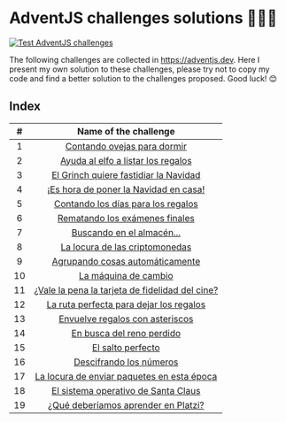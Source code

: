 # AdventJS challenges solutions 🎅🏻🎄
[![Test AdventJS challenges](https://github.com/victor-aunon/AdventJS-challenges/actions/workflows/test_challenges.yml/badge.svg?branch=main)](https://github.com/victor-aunon/AdventJS-challenges/actions/workflows/test_challenges.yml)

The following challenges are collected in https://adventjs.dev. Here I present my own solution to these challenges, please try not to copy my code and find a better solution to the challenges proposed. Good luck! 😊

## Index

| # | Name of the challenge |
|:---:|:---:|
| 1 | [Contando ovejas para dormir](https://github.com/victor-aunon/AdventJS-challenges/blob/main/src/01.js) |
| 2 | [Ayuda al elfo a listar los regalos](https://github.com/victor-aunon/AdventJS-challenges/blob/main/src/02.js)
| 3 | [El Grinch quiere fastidiar la Navidad](https://github.com/victor-aunon/AdventJS-challenges/blob/main/src/03.js)
| 4 | [¡Es hora de poner la Navidad en casa!](https://github.com/victor-aunon/AdventJS-challenges/blob/main/src/04.js)
| 5 | [Contando los días para los regalos](https://github.com/victor-aunon/AdventJS-challenges/blob/main/src/05.js)
| 6 | [Rematando los exámenes finales](https://github.com/victor-aunon/AdventJS-challenges/blob/main/src/06.js)
| 7 | [Buscando en el almacén...](https://github.com/victor-aunon/AdventJS-challenges/blob/main/src/07.js)
| 8 | [La locura de las criptomonedas](https://github.com/victor-aunon/AdventJS-challenges/blob/main/src/08.js)
| 9 | [Agrupando cosas automáticamente](https://github.com/victor-aunon/AdventJS-challenges/blob/main/src/09.js)
| 10 | [La máquina de cambio](https://github.com/victor-aunon/AdventJS-challenges/blob/main/src/10.js)
| 11 | [¿Vale la pena la tarjeta de fidelidad del cine?](https://github.com/victor-aunon/AdventJS-challenges/blob/main/src/11.js)
| 12 | [La ruta perfecta para dejar los regalos](https://github.com/victor-aunon/AdventJS-challenges/blob/main/src/12.js)
| 13 | [Envuelve regalos con asteriscos](https://github.com/victor-aunon/AdventJS-challenges/blob/main/src/13.js)
| 14 | [En busca del reno perdido](https://github.com/victor-aunon/AdventJS-challenges/blob/main/src/14.js)
| 15 | [El salto perfecto](https://github.com/victor-aunon/AdventJS-challenges/blob/main/src/15.js)
| 16 | [Descifrando los números](https://github.com/victor-aunon/AdventJS-challenges/blob/main/src/16.js)
| 17 | [La locura de enviar paquetes en esta época](https://github.com/victor-aunon/AdventJS-challenges/blob/main/src/17.js)
| 18 | [El sistema operativo de Santa Claus](https://github.com/victor-aunon/AdventJS-challenges/blob/main/src/18.js)
| 19 | [¿Qué deberíamos aprender en Platzi?](https://github.com/victor-aunon/AdventJS-challenges/blob/main/src/19.js)

